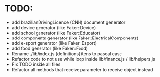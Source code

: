 # TODO:
* add brazilianDrivingLicence (CNH) document generator
* add device generator (like Faker::Device)
* add school generator (like Faker::Educator)
* add components generator (like Faker::ElectricalComponents)
* add e-sport generator (like Faker::Esport)
* add food generator (like Faker::Food)
* Rename ./lib/index.js [definitions] itens to pascal case
* Refactor code to not use while loop inside lib/finance.js / lib/helpers.js
* Fix TODO inside all files
* Refactor all methods that receive parameter to receive object instead